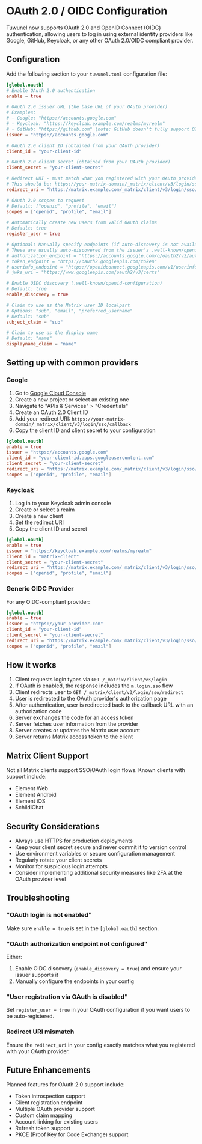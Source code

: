 # OAuth 2.0 / OIDC Configuration

Tuwunel now supports OAuth 2.0 and OpenID Connect (OIDC) authentication, allowing users to log in using external identity providers like Google, GitHub, Keycloak, or any other OAuth 2.0/OIDC compliant provider.

## Configuration

Add the following section to your `tuwunel.toml` configuration file:

```toml
[global.oauth]
# Enable OAuth 2.0 authentication
enable = true

# OAuth 2.0 issuer URL (the base URL of your OAuth provider)
# Examples:
# - Google: "https://accounts.google.com"
# - Keycloak: "https://keycloak.example.com/realms/myrealm"
# - GitHub: "https://github.com" (note: GitHub doesn't fully support OIDC discovery)
issuer = "https://accounts.google.com"

# OAuth 2.0 client ID (obtained from your OAuth provider)
client_id = "your-client-id"

# OAuth 2.0 client secret (obtained from your OAuth provider)
client_secret = "your-client-secret"

# Redirect URI - must match what you registered with your OAuth provider
# This should be: https://your-matrix-domain/_matrix/client/v3/login/sso/callback
redirect_uri = "https://matrix.example.com/_matrix/client/v3/login/sso/callback"

# OAuth 2.0 scopes to request
# Default: ["openid", "profile", "email"]
scopes = ["openid", "profile", "email"]

# Automatically create new users from valid OAuth claims
# Default: true
register_user = true

# Optional: Manually specify endpoints (if auto-discovery is not available)
# These are usually auto-discovered from the issuer's .well-known/openid-configuration
# authorization_endpoint = "https://accounts.google.com/o/oauth2/v2/auth"
# token_endpoint = "https://oauth2.googleapis.com/token"
# userinfo_endpoint = "https://openidconnect.googleapis.com/v1/userinfo"
# jwks_uri = "https://www.googleapis.com/oauth2/v3/certs"

# Enable OIDC discovery (.well-known/openid-configuration)
# Default: true
enable_discovery = true

# Claim to use as the Matrix user ID localpart
# Options: "sub", "email", "preferred_username"
# Default: "sub"
subject_claim = "sub"

# Claim to use as the display name
# Default: "name"
displayname_claim = "name"
```

## Setting up with common providers

### Google

1. Go to [Google Cloud Console](https://console.cloud.google.com/)
2. Create a new project or select an existing one
3. Navigate to "APIs & Services" > "Credentials"
4. Create an OAuth 2.0 Client ID
5. Add your redirect URI: `https://your-matrix-domain/_matrix/client/v3/login/sso/callback`
6. Copy the client ID and client secret to your configuration

```toml
[global.oauth]
enable = true
issuer = "https://accounts.google.com"
client_id = "your-client-id.apps.googleusercontent.com"
client_secret = "your-client-secret"
redirect_uri = "https://matrix.example.com/_matrix/client/v3/login/sso/callback"
scopes = ["openid", "profile", "email"]
```

### Keycloak

1. Log in to your Keycloak admin console
2. Create or select a realm
3. Create a new client
4. Set the redirect URI
5. Copy the client ID and secret

```toml
[global.oauth]
enable = true
issuer = "https://keycloak.example.com/realms/myrealm"
client_id = "matrix-client"
client_secret = "your-client-secret"
redirect_uri = "https://matrix.example.com/_matrix/client/v3/login/sso/callback"
scopes = ["openid", "profile", "email"]
```

### Generic OIDC Provider

For any OIDC-compliant provider:

```toml
[global.oauth]
enable = true
issuer = "https://your-provider.com"
client_id = "your-client-id"
client_secret = "your-client-secret"
redirect_uri = "https://matrix.example.com/_matrix/client/v3/login/sso/callback"
scopes = ["openid", "profile", "email"]
```

## How it works

1. Client requests login types via `GET /_matrix/client/v3/login`
2. If OAuth is enabled, the response includes the `m.login.sso` flow
3. Client redirects user to `GET /_matrix/client/v3/login/sso/redirect`
4. User is redirected to the OAuth provider's authorization page
5. After authentication, user is redirected back to the callback URL with an authorization code
6. Server exchanges the code for an access token
7. Server fetches user information from the provider
8. Server creates or updates the Matrix user account
9. Server returns Matrix access token to the client

## Matrix Client Support

Not all Matrix clients support SSO/OAuth login flows. Known clients with support include:

- Element Web
- Element Android
- Element iOS
- SchildiChat

## Security Considerations

- Always use HTTPS for production deployments
- Keep your client secret secure and never commit it to version control
- Use environment variables or secure configuration management
- Regularly rotate your client secrets
- Monitor for suspicious login attempts
- Consider implementing additional security measures like 2FA at the OAuth provider level

## Troubleshooting

### "OAuth login is not enabled"

Make sure `enable = true` is set in the `[global.oauth]` section.

### "OAuth authorization endpoint not configured"

Either:
1. Enable OIDC discovery (`enable_discovery = true`) and ensure your issuer supports it
2. Manually configure the endpoints in your config

### "User registration via OAuth is disabled"

Set `register_user = true` in your OAuth configuration if you want users to be auto-registered.

### Redirect URI mismatch

Ensure the `redirect_uri` in your config exactly matches what you registered with your OAuth provider.

## Future Enhancements

Planned features for OAuth 2.0 support include:

- Token introspection support
- Client registration endpoint
- Multiple OAuth provider support
- Custom claim mapping
- Account linking for existing users
- Refresh token support
- PKCE (Proof Key for Code Exchange) support
